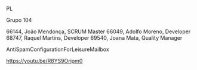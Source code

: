 PL

Grupo 104

66144, João Mendonça, SCRUM Master
66049, Adolfo Moreno, Developer
68747, Raquel Martins, Developer
69540, Joana Mata, Quality Manager

AntiSpamConfigurationForLeisureMailbox

https://youtu.be/R8YS9Oripm0
